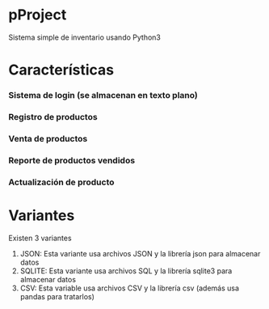 # pProject
Sistema simple de inventario usando Python3

# Características

### Sistema de login (se almacenan en texto plano)

### Registro de productos

### Venta de productos

### Reporte de productos vendidos

### Actualización de producto

# Variantes

Existen 3 variantes

1. JSON: Esta variante usa archivos JSON y la librería json para almacenar datos
2. SQLITE: Esta variante usa archivos SQL y la librería sqlite3 para almacenar datos
3. CSV: Esta variable usa archivos CSV y la librería csv (además usa pandas para tratarlos)
